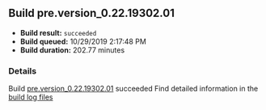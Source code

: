 ## Build pre.version_0.22.19302.01
- **Build result:** `succeeded`
- **Build queued:** 10/29/2019 2:17:48 PM
- **Build duration:** 202.77 minutes
### Details
Build [pre.version_0.22.19302.01](https://winappstudio.visualstudio.com/web/build.aspx?pcguid=a4ef43be-68ce-4195-a619-079b4d9834c2&builduri=vstfs%3a%2f%2f%2fBuild%2fBuild%2f31635) succeeded
Find detailed information in the [build log files]()
